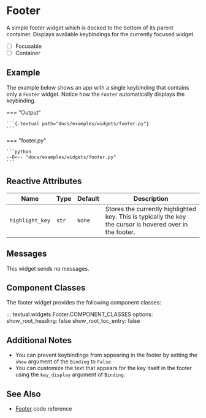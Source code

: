 # Footer

A simple footer widget which is docked to the bottom of its parent container. Displays
available keybindings for the currently focused widget.

- [ ] Focusable
- [ ] Container

## Example

The example below shows an app with a single keybinding that contains only a `Footer`
widget. Notice how the `Footer` automatically displays the keybinding.

=== "Output"

    ```{.textual path="docs/examples/widgets/footer.py"}
    ```

=== "footer.py"

    ```python
    --8<-- "docs/examples/widgets/footer.py"
    ```

## Reactive Attributes

| Name            | Type  | Default | Description                                                                                               |
| --------------- | ----- | ------- | --------------------------------------------------------------------------------------------------------- |
| `highlight_key` | `str` | `None`  | Stores the currently highlighted key. This is typically the key the cursor is hovered over in the footer. |

## Messages

This widget sends no messages.

## Component Classes

The footer widget provides the following component classes:

::: textual.widgets.Footer.COMPONENT_CLASSES
    options:
      show_root_heading: false
      show_root_toc_entry: false

## Additional Notes

* You can prevent keybindings from appearing in the footer by setting the `show` argument of the `Binding` to `False`.
* You can customize the text that appears for the key itself in the footer using the `key_display` argument of `Binding`.

## See Also

* [Footer](../api/footer.md) code reference
